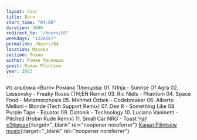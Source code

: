 ```yaml
---
layout: hour
title: Burn
start_time: "04:00"
duration: 3600
redirect_to: "/hours/05"
weekdays: "1234567"
permalink: /hours/04
location: Москва
section: Техно
author: Роман Пилинцов
guest: Roman Plintsow
year: 2023
---
```


Из альбома «Burn» Романа Плинцова: 01. N1nja - Sunrise Of Agra 02. Lessovsky - Freaky Roses (TH;EN Remix) 03. Ric Niels - Phantom 04. Space Food - Metamorphosis 05. Mehmet Özbek - Codebreaker 06. Alberto Melloni - Blonde (Tech Support Remix) 07. Dee R - Something Like 08. Purple Tape - Equator 09. Diatonik - Technology 10. Luciano Vaninetti - Pitched (Hobin Rude Remix) 11. Small Car NRG - Toast
 [Чат «Эфира»](https://t.me/+nk0UKze8dEczZDAy){:target="_blank" rel="noopener noreferrer"} [Канал Pilintsow music](https://t.me/pilintsowmusic){:target="_blank" rel="noopener noreferrer"}
